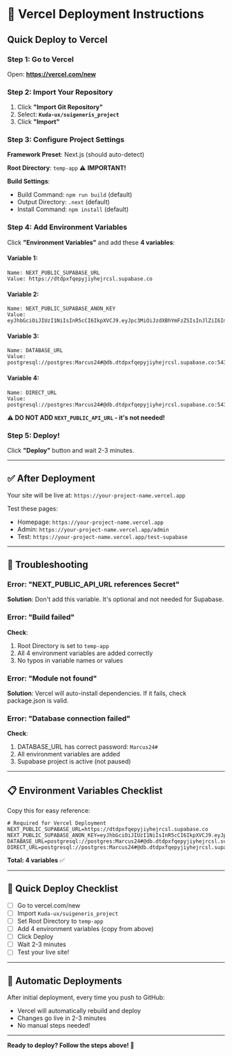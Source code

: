 # 🚀 Vercel Deployment Instructions

## Quick Deploy to Vercel

### Step 1: Go to Vercel
Open: **https://vercel.com/new**

### Step 2: Import Your Repository
1. Click **"Import Git Repository"**
2. Select: **`Kuda-ux/suigeneris_project`**
3. Click **"Import"**

### Step 3: Configure Project Settings

**Framework Preset**: Next.js (should auto-detect)

**Root Directory**: `temp-app` ⚠️ **IMPORTANT!**

**Build Settings**:
- Build Command: `npm run build` (default)
- Output Directory: `.next` (default)
- Install Command: `npm install` (default)

### Step 4: Add Environment Variables

Click **"Environment Variables"** and add these **4 variables**:

#### Variable 1:
```
Name: NEXT_PUBLIC_SUPABASE_URL
Value: https://dtdpxfqepyjiyhejrcsl.supabase.co
```

#### Variable 2:
```
Name: NEXT_PUBLIC_SUPABASE_ANON_KEY
Value: eyJhbGciOiJIUzI1NiIsInR5cCI6IkpXVCJ9.eyJpc3MiOiJzdXBhYmFzZSIsInJlZiI6ImR0ZHB4ZnFlcHlqaXloZWpyY3NsIiwicm9sZSI6ImFub24iLCJpYXQiOjE3NjAzNTIyNjIsImV4cCI6MjA3NTkyODI2Mn0.BQ4J6EbJv0bjULe7g3u6bZwypRWXKvzRGwAsn7meNac
```

#### Variable 3:
```
Name: DATABASE_URL
Value: postgresql://postgres:Marcus24#@db.dtdpxfqepyjiyhejrcsl.supabase.co:5432/postgres
```

#### Variable 4:
```
Name: DIRECT_URL
Value: postgresql://postgres:Marcus24#@db.dtdpxfqepyjiyhejrcsl.supabase.co:5432/postgres
```

**⚠️ DO NOT ADD `NEXT_PUBLIC_API_URL` - it's not needed!**

### Step 5: Deploy!

Click **"Deploy"** button and wait 2-3 minutes.

---

## ✅ After Deployment

Your site will be live at: `https://your-project-name.vercel.app`

Test these pages:
- Homepage: `https://your-project-name.vercel.app`
- Admin: `https://your-project-name.vercel.app/admin`
- Test: `https://your-project-name.vercel.app/test-supabase`

---

## 🔧 Troubleshooting

### Error: "NEXT_PUBLIC_API_URL references Secret"
**Solution**: Don't add this variable. It's optional and not needed for Supabase.

### Error: "Build failed"
**Check**:
1. Root Directory is set to `temp-app`
2. All 4 environment variables are added correctly
3. No typos in variable names or values

### Error: "Module not found"
**Solution**: Vercel will auto-install dependencies. If it fails, check package.json is valid.

### Error: "Database connection failed"
**Check**:
1. DATABASE_URL has correct password: `Marcus24#`
2. All environment variables are added
3. Supabase project is active (not paused)

---

## 📋 Environment Variables Checklist

Copy this for easy reference:

```env
# Required for Vercel Deployment
NEXT_PUBLIC_SUPABASE_URL=https://dtdpxfqepyjiyhejrcsl.supabase.co
NEXT_PUBLIC_SUPABASE_ANON_KEY=eyJhbGciOiJIUzI1NiIsInR5cCI6IkpXVCJ9.eyJpc3MiOiJzdXBhYmFzZSIsInJlZiI6ImR0ZHB4ZnFlcHlqaXloZWpyY3NsIiwicm9sZSI6ImFub24iLCJpYXQiOjE3NjAzNTIyNjIsImV4cCI6MjA3NTkyODI2Mn0.BQ4J6EbJv0bjULe7g3u6bZwypRWXKvzRGwAsn7meNac
DATABASE_URL=postgresql://postgres:Marcus24#@db.dtdpxfqepyjiyhejrcsl.supabase.co:5432/postgres
DIRECT_URL=postgresql://postgres:Marcus24#@db.dtdpxfqepyjiyhejrcsl.supabase.co:5432/postgres
```

**Total: 4 variables** ✅

---

## 🎯 Quick Deploy Checklist

- [ ] Go to vercel.com/new
- [ ] Import `Kuda-ux/suigeneris_project`
- [ ] Set Root Directory to `temp-app`
- [ ] Add 4 environment variables (copy from above)
- [ ] Click Deploy
- [ ] Wait 2-3 minutes
- [ ] Test your live site!

---

## 🔄 Automatic Deployments

After initial deployment, every time you push to GitHub:
- Vercel will automatically rebuild and deploy
- Changes go live in 2-3 minutes
- No manual steps needed!

---

**Ready to deploy? Follow the steps above! 🚀**
